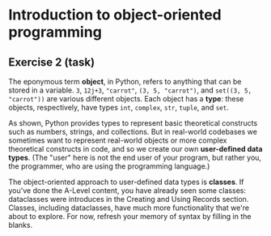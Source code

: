 # Introduction to object-oriented programming

## Exercise 2 (task)

The eponymous term **object**, in Python, refers to anything that can be stored in a variable. `3`, `12j+3`, `"carrot"`,
`(3, 5, "carrot")`, and `set((3, 5, "carrot"))` are various different objects. Each object has a **type**: these
objects, respectively, have types `int`, `complex`, `str`, `tuple`, and `set`.

As shown, Python provides types to represent basic theoretical constructs such as numbers, strings, and collections. But
in real-world codebases we sometimes want to represent real-world objects or more complex theoretical constructs in
code, and so we create our own **user-defined data types**. (The "user" here is not the end user of your program, but
rather you, the programmer, who are using the programming language.)

The object-oriented approach to user-defined data types is **classes**. If you've done the A-Level content, you have
already seen some classes: dataclasses were introduces in the Creating and Using Records section. Classes, including
dataclasses, have much more functionality that we're about to explore. For now, refresh your memory of syntax by filling
in the blanks.
